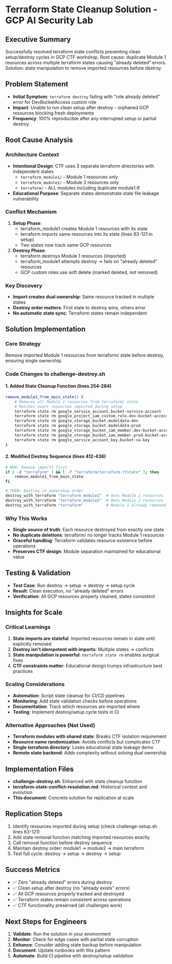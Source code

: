 # Terraform State Cleanup Solution - GCP AI Security Lab

## Executive Summary
Successfully resolved terraform state conflicts preventing clean setup/destroy cycles in GCP CTF workshop. Root cause: duplicate Module 1 resources across multiple terraform states causing "already deleted" errors. Solution: state manipulation to remove imported resources before destroy.

## Problem Statement
- **Initial Symptom**: `terraform destroy` failing with "role already deleted" error for DevBucketAccess custom role
- **Impact**: Unable to run clean setup after destroy - orphaned GCP resources blocking fresh deployments
- **Frequency**: 100% reproducible after any interrupted setup or partial destroy

## Root Cause Analysis

### Architecture Context
- **Intentional Design**: CTF uses 3 separate terraform directories with independent states
  - `terraform_module1/` - Module 1 resources only
  - `terraform_module2/` - Module 2 resources only  
  - `terraform/` - ALL modules including duplicate module1.tf
- **Educational Purpose**: Separate states demonstrate state file leakage vulnerability

### Conflict Mechanism
1. **Setup Phase**: 
   - terraform_module1 creates Module 1 resources with its state
   - terraform imports same resources into its state (lines 63-121 in setup)
   - Two states now track same GCP resources
2. **Destroy Phase**:
   - terraform destroys Module 1 resources (imported)
   - terraform_module1 attempts destroy → fails on "already deleted" resources
   - GCP custom roles use soft delete (marked deleted, not removed)

### Key Discovery
- **Import creates dual ownership**: Same resource tracked in multiple states
- **Destroy order matters**: First state to destroy wins, others error
- **No automatic state sync**: Terraform states remain independent

## Solution Implementation

### Core Strategy
Remove imported Module 1 resources from terraform/ state before destroy, ensuring single ownership.

### Code Changes to challenge-destroy.sh

#### 1. Added State Cleanup Function (lines 254-284)
```bash
remove_module1_from_main_state() {
    # Removes all Module 1 resources from terraform/ state
    # Matches exact resources imported during setup
    terraform state rm google_service_account.bucket-service-account
    terraform state rm google_project_iam_custom_role.dev-bucket-access
    terraform state rm google_storage_bucket.modeldata-dev
    terraform state rm google_storage_bucket.modeldata-prod
    terraform state rm google_storage_bucket_iam_member.dev-bucket-access
    terraform state rm google_storage_bucket_iam_member.prod-bucket-access
    terraform state rm google_service_account_key.bucket-sa-key
}
```

#### 2. Modified Destroy Sequence (lines 412-436)
```bash
# NEW: Remove imports first
if [ -d "terraform" ] && [ -f "terraform/terraform.tfstate" ]; then
    remove_module1_from_main_state
fi

# THEN: Destroy in ownership order
destroy_with_terraform "terraform_module1"  # Owns Module 1 resources
destroy_with_terraform "terraform_module2"  # Owns Module 2 resources
destroy_with_terraform "terraform"          # Module 1 already removed from state
```

### Why This Works
- **Single source of truth**: Each resource destroyed from exactly one state
- **No duplicate deletions**: terraform/ no longer tracks Module 1 resources
- **Graceful handling**: Terraform validates resource existence before operations
- **Preserves CTF design**: Module separation maintained for educational value

## Testing & Validation
- **Test Case**: Run destroy → setup → destroy → setup cycle
- **Result**: Clean execution, no "already deleted" errors
- **Verification**: All GCP resources properly cleaned, states consistent

## Insights for Scale

### Critical Learnings
1. **State imports are stateful**: Imported resources remain in state until explicitly removed
2. **Destroy isn't idempotent with imports**: Multiple states → conflicts
3. **State manipulation is powerful**: `terraform state rm` enables surgical fixes
4. **CTF constraints matter**: Educational design trumps infrastructure best practices

### Scaling Considerations
- **Automation**: Script state cleanup for CI/CD pipelines
- **Monitoring**: Add state validation checks before operations
- **Documentation**: Track which resources are imported where
- **Testing**: Implement destroy/setup cycle tests in CI

### Alternative Approaches (Not Used)
- **Terraform modules with shared state**: Breaks CTF isolation requirement
- **Resource name randomization**: Avoids conflicts but complicates CTF
- **Single terraform directory**: Loses educational state leakage demo
- **Remote state backend**: Adds complexity without solving dual ownership

## Implementation Files
- **challenge-destroy.sh**: Enhanced with state cleanup function
- **terraform-state-conflict-resolution.md**: Historical context and evolution
- **This document**: Concrete solution for replication at scale

## Replication Steps
1. Identify resources imported during setup (check challenge-setup.sh lines 63-121)
2. Add state removal function matching imported resources exactly
3. Call removal function before destroy sequence
4. Maintain destroy order: module1 → module2 → main terraform
5. Test full cycle: destroy → setup → destroy → setup

## Success Metrics
- ✅ Zero "already deleted" errors during destroy
- ✅ Clean setup after destroy (no "already exists" errors)  
- ✅ All GCP resources properly tracked and destroyed
- ✅ Terraform states remain consistent across operations
- ✅ CTF functionality preserved (all challenges work)

## Next Steps for Engineers
1. **Validate**: Run the solution in your environment
2. **Monitor**: Check for edge cases with partial state corruption
3. **Enhance**: Consider adding state backup before manipulation
4. **Document**: Update runbooks with this pattern
5. **Automate**: Build CI pipeline with destroy/setup validation